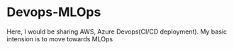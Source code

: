 # Devops-MLOps
Here, I would be sharing AWS, Azure Devops(CI/CD deployment). My basic intension is to move towards MLOps
